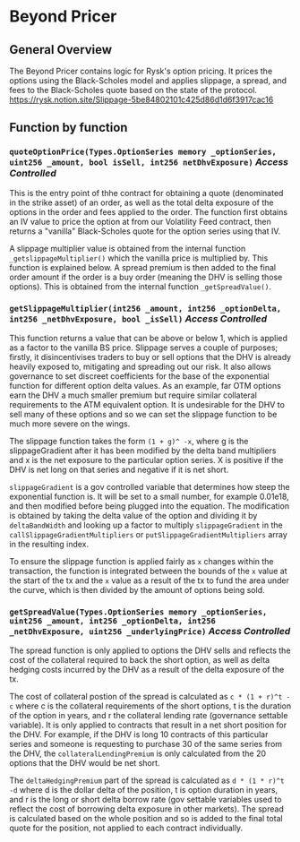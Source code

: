 # Beyond Pricer

## General Overview

The Beyond Pricer contains logic for Rysk's option pricing. It prices the options using the
Black-Scholes model and applies slippage, a spread, and fees to the Black-Scholes quote based on the
state of the protocol.
https://rysk.notion.site/Slippage-5be84802101c425d86d1d6f3917cac16

## Function by function

### `quoteOptionPrice(Types.OptionSeries memory _optionSeries, uint256 _amount, bool isSell, int256 netDhvExposure)` **_Access Controlled_**

This is the entry point of thhe contract for obtaining a quote (denominated in the strike asset) of
an order, as well as the total delta exposure of the options in the order and fees applied to the
order. The function first obtains an IV value to price the option at from our Volatility Feed
contract, then returns a "vanilla" Black-Scholes quote for the option series using that IV.

A slippage multiplier value is obtained from the internal function `_getslippageMultiplier()` which
the vanilla price is multiplied by. This function is explained below. A spread premium is then added
to the final order amount if the order is a buy order (meaning the DHV is selling those options).
This is obtained from the internal function `_getSpreadValue()`.

### `getSlippageMultiplier(int256 _amount, int256 _optionDelta, int256 _netDhvExposure, bool _isSell)` **_Access Controlled_**

This function returns a value that can be above or below 1, which is applied as a factor to the
vanilla BS price. Slippage serves a couple of purposes; firstly, it disincentivises traders to buy
or sell options that the DHV is already heavily exposed to, mitigating and spreading out our risk.
It also allows governance to set discreet coefficients for the base of the exponential function for
different option delta values. As an example, far OTM options earn the DHV a much smaller premium
but require similar collateral requirements to the ATM equivalent option. It is undesirable for the
DHV to sell many of these options and so we can set the slippage function to be much more severe on
the wings.

The slippage function takes the form `(1 + g)^ -x`, where g is the slippageGradient after it has
been modified by the delta band multipliers and x is the net exposure to the particular option
series. X is positive if the DHV is net long on that series and negative if it is net short.

`slippageGradient` is a gov controlled variable that determines how steep the exponential function
is. It will be set to a small number, for example 0.01e18, and then modified before being plugged
into the equation. The modification is obtained by taking the delta value of the option and dividing
it by `deltaBandWidth` and looking up a factor to multiply `slippageGradient` in the
`callSlippageGradientMultipliers` or `putSlippageGradientMultipliers` array in the resulting index.

To ensure the slippage function is applied fairly as `x` changes within the transaction, the
function is integrated between the bounds of the `x` value at the start of the tx and the `x` value
as a result of the tx to fund the area under the curve, which is then divided by the amount of
options being sold.

### `getSpreadValue(Types.OptionSeries memory _optionSeries, uint256 _amount, int256 _optionDelta, int256 _netDhvExposure, uint256 _underlyingPrice)` **_Access Controlled_**

The spread function is only applied to options the DHV sells and reflects the cost of the collateral
required to back the short option, as well as delta hedging costs incurred by the DHV as a result of
the delta exposure of the tx.

The cost of collateral postion of the spread is calculated as `c * (1 + r)^t -c` where c is the
collateral requirements of the short options, t is the duration of the option in years, and r the
collateral lending rate (governance settable variable). It is only applied to contracts that result
in a net short position for the DHV. For example, if the DHV is long 10 contracts of this particular
series and someone is requesting to purchase 30 of the same series from the DHV, the
`collateralLendingPremium` is only calculated from the 20 options that the DHV would be net short.

The `deltaHedgingPremium` part of the spread is calculated as `d * (1 * r)^t -d` where d is the
dollar delta of the position, t is option duration in years, and r is the long or short delta borrow
rate (gov settable variables used to reflect the cost of borrowing delta exposure in other markets).
The spread is calculated based on the whole position and so is added to the final total quote for
the position, not applied to each contract individually.
